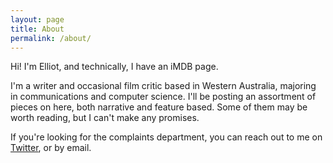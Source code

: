 ```yaml
---
layout: page
title: About
permalink: /about/
---
```


Hi! I'm Elliot, and technically, I have an iMDB page.

I'm a writer and occasional film critic based in Western Australia, majoring in communications and computer science. I'll be posting an assortment of pieces on here, both narrative and feature based. Some of them may be worth reading, but I can't make any promises.

If you're looking for the complaints department, you can reach out to me on [Twitter](https://twitter.com/elliotherriman), or by email.
